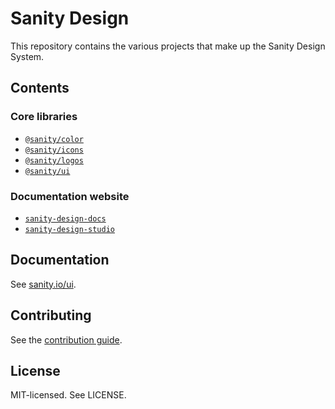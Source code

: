 # Sanity Design

This repository contains the various projects that make up the Sanity Design System.

## Contents

### Core libraries

- [`@sanity/color`](packages/@sanity/color)
- [`@sanity/icons`](packages/@sanity/icons)
- [`@sanity/logos`](packages/@sanity/logos)
- [`@sanity/ui`](packages/@sanity/ui)

### Documentation website

- [`sanity-design-docs`](apps/docs)
- [`sanity-design-studio`](https://github.com/sanity-io/design-studio)

## Documentation

See [sanity.io/ui](https://www.sanity.io/ui).

## Contributing

See the [contribution guide](CONTRIBUTING.md).

## License

MIT-licensed. See LICENSE.
